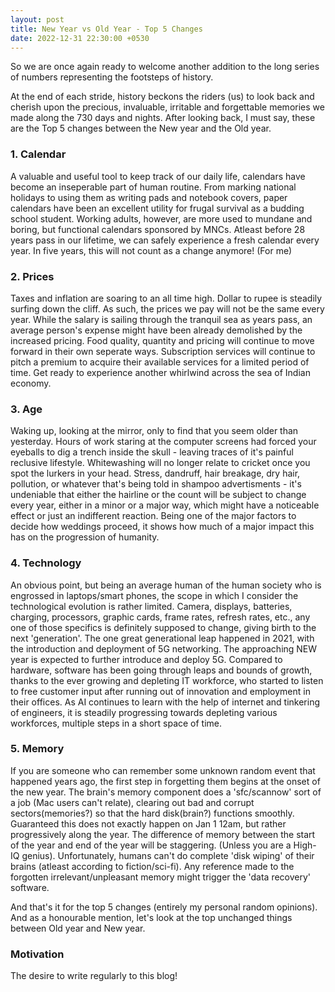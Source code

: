```yaml
---
layout: post
title: New Year vs Old Year - Top 5 Changes
date: 2022-12-31 22:30:00 +0530
---
```


So we are once again ready to welcome another addition to the long series of numbers representing the footsteps of history.  

At the end of each stride, history beckons the riders (us) to look back and cherish upon the precious, invaluable, irritable and forgettable memories we made along the 730 days and nights. After looking back, I must say, these are the Top 5 changes between the New year and the Old year.

### 1. Calendar

A valuable and useful tool to keep track of our daily life, calendars have become an inseperable part of human routine. From marking national holidays to using them as writing pads and notebook covers, paper calendars have been an excellent utility for frugal survival as a budding school student. Working adults, however, are more used to mundane and boring, but functional calendars sponsored by MNCs. Atleast before 28 years pass in our lifetime, we can safely experience a fresh calendar every year. In five years, this will not count as a change anymore! (For me)

### 2. Prices

Taxes and inflation are soaring to an all time high. Dollar to rupee is steadily surfing down the cliff. As such, the prices we pay will not be the same every year. While the salary is sailing through the tranquil sea as years pass, an average person's expense might have been already demolished by the increased pricing. Food quality, quantity and pricing will continue to move forward in their own seperate ways. Subscription services will continue to pitch a premium to acquire their available services for a limited period of time. Get ready to experience another whirlwind across the sea of Indian economy.

### 3. Age

Waking up, looking at the mirror, only to find that you seem older than yesterday. Hours of work staring at the computer screens had forced your eyeballs to dig a trench inside the skull - leaving traces of it's painful reclusive lifestyle. Whitewashing will no longer relate to cricket once you spot the lurkers in your head. Stress, dandruff, hair breakage, dry hair, pollution, or whatever that's being told in shampoo advertisments - it's undeniable that either the hairline or the count will be subject to change every year, either in a minor or a major way, which might have a noticeable effect or just an indifferent reaction. Being one of the major factors to decide how weddings proceed, it shows how much of a major impact this has on the progression of humanity.

### 4. Technology

An obvious point, but being an average human of the human society who is engrossed in laptops/smart phones, the scope in which I consider the technological evolution is rather limited. Camera, displays, batteries, charging, processors, graphic cards, frame rates, refresh rates, etc., any one of those specifics is definitely supposed to change, giving birth to the next 'generation'. The one great generational leap happened in 2021, with the introduction and deployment of 5G networking. The approaching NEW year is expected to further introduce and deploy 5G. Compared to hardware, software has been going through leaps and bounds of growth, thanks to the ever growing and depleting IT workforce, who started to listen to free customer input after running out of innovation and employment in their offices. As AI continues to learn with the help of internet and tinkering of engineers, it is steadily progressing towards depleting various workforces, multiple steps in a short space of time.

### 5. Memory

If you are someone who can remember some unknown random event that happened years ago, the first step in forgetting them begins at the onset of the new year. The brain's memory component does a 'sfc/scannow' sort of a job (Mac users can't relate), clearing out bad and corrupt sectors(memories?) so that the hard disk(brain?) functions smoothly. Guaranteed this does not exactly happen on Jan 1 12am, but rather progressively along the year. The difference of memory between the start of the year and end of the year will be staggering. (Unless you are a High-IQ genius). 
Unfortunately, humans can't do complete 'disk wiping' of their brains (atleast according to fiction/sci-fi). Any reference made to the forgotten irrelevant/unpleasant memory might trigger the 'data recovery' software.

And that's it for the top 5 changes (entirely my personal random opinions).
And as a honourable mention, let's look at the top unchanged things between Old year and New year.

### Motivation

The desire to write regularly to this blog!